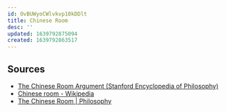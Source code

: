 ```yaml
---
id: OvBUWyoCWlvkvp10kDDlt
title: Chinese Room
desc: ''
updated: 1639792875094
created: 1639792863517
---
```


## Sources

* [The Chinese Room Argument (Stanford Encyclopedia of Philosophy)](https://plato.stanford.edu/entries/chinese-room/)
* [Chinese room - Wikipedia](https://en.wikipedia.org/wiki/Chinese_room)
* [The Chinese Room | Philosophy](https://philosophy.tamucc.edu/notes/chinese-room)
